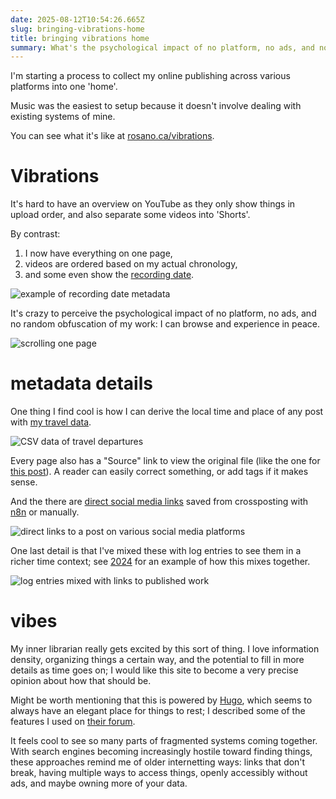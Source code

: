 ```yaml
---
date: 2025-08-12T10:54:26.665Z
slug: bringing-vibrations-home
title: bringing vibrations home
summary: What's the psychological impact of no platform, no ads, and no random obfuscation of my work?
---
```

I'm starting a process to collect my online publishing across various platforms into one 'home'.

Music was the easiest to setup because it doesn't involve dealing with existing systems of mine.

You can see what it's like at [rosano.ca/vibrations](https://rosano.ca/vibrations).

# Vibrations

It's hard to have an overview on YouTube as they only show things in upload order, and also separate some videos into 'Shorts'.

By contrast:
1. I now have everything on one page,
2. videos are ordered based on my actual chronology,
3. and some even show the [recording date](https://rosano.ca/vibrations/m305fu7c).

![example of recording date metadata](https://static.rosano.ca/blog/2025-08-12-bringing-vibrations-home/recording.jpg)

It's crazy to perceive the psychological impact of no platform, no ads, and no random obfuscation of my work: I can browse and experience in peace.

![scrolling one page](https://static.rosano.ca/blog/2025-08-12-bringing-vibrations-home/one-page.gif)

# metadata details

One thing I find cool is how I can derive the local time and place of any post with [my travel data](https://github.com/rosano/home/blob/master/assets/departures.csv).

![CSV data of travel departures](https://static.rosano.ca/blog/2025-08-12-bringing-vibrations-home/departures.jpg)

Every page also has a "Source" link to view the original file (like the one for [this post](https://github.com/rosano/home/edit/master/content/blog/2025-08-12-bringing-vibrations-home.md)). A reader can easily correct something, or add tags if it makes sense.

And the there are [direct social media links](http://rosano.ca/vibrations/m4879q4m/) saved from crossposting with [n8n](https://n8n.io) or manually.

![direct links to a post on various social media platforms](https://static.rosano.ca/blog/2025-08-12-bringing-vibrations-home/syndications.jpg)

One last detail is that I've mixed these with log entries to see them in a richer time context; see [2024](https://rosano.ca/log/2024) for an example of how this mixes together.

![log entries mixed with links to published work](https://static.rosano.ca/blog/2025-08-12-bringing-vibrations-home/notifications.jpg)

# vibes

My inner librarian really gets excited by this sort of thing. I love information density, organizing things a certain way, and the potential to fill in more details as time goes on; I would like this site to become a very precise opinion about how that should be.

Might be worth mentioning that this is powered by [Hugo](https://gohugo.io), which seems to always have an elegant place for things to rest; I described some of the features I used on [their forum](https://discourse.gohugo.io/t/music-vlog-powered-by-hugo/55632).

It feels cool to see so many parts of fragmented systems coming together. With search engines becoming increasingly hostile toward finding things, these approaches remind me of older internetting ways: links that don't break, having multiple ways to access things, openly accessibly without ads, and maybe owning more of your data.
